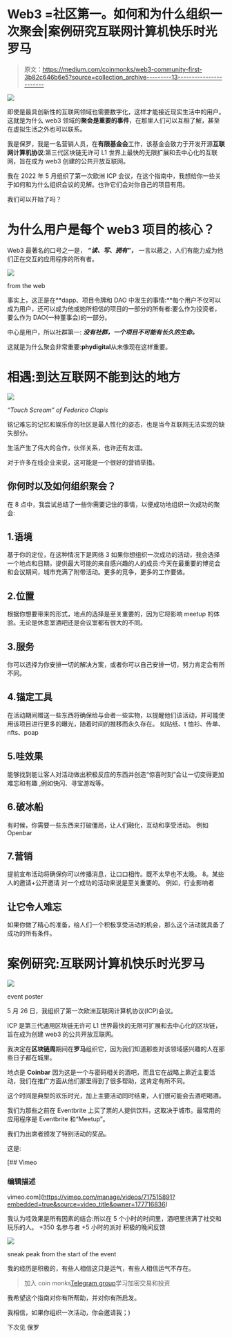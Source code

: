 # Web3 =社区第一。如何和为什么组织一次聚会|案例研究互联网计算机快乐时光罗马

> 原文：<https://medium.com/coinmonks/web3-community-first-3b82c646b6e5?source=collection_archive---------13----------------------->

![](img/1a84be77954ec31c696634ad8a6c2373.png)

即使是最具创新性的互联网领域也需要数字化，这样才能接近现实生活中的用户。这就是为什么 web3 领域的**聚会是重要的事件**，在那里人们可以互相了解，甚至在虚拟生活之外也可以联系。

我是保罗，我是一名营销人员，在**有限基金会**工作，该基金会致力于开发开源**互联网计算机协议**:第三代区块链无许可 L1 世界上最快的无限扩展和去中心化的互联网，旨在成为 web3 创建的公共开放互联网。

我在 2022 年 5 月组织了第一次欧洲 ICP 会议，在这个指南中，我想给你一些关于如何和为什么组织会议的见解。也许它们会对你自己的项目有用。

我们可以开始了吗？

# 为什么用户是每个 web3 项目的核心？

Web3 最著名的口号之一是， ***“读、写、拥有”，*** 一言以蔽之，人们有能力成为他们正在交互的应用程序的所有者。

![](img/5134d686005223602317e61304615384.png)

from the web

事实上，这正是在**dapp、项目令牌和 DAO 中发生的事情:**每个用户不仅可以成为用户，还可以成为他或她所相信的项目的一部分的所有者:要么作为投资者，要么作为 DAO(一种董事会)的一部分。

中心是用户，所以社群第一: ***没有社群，一个项目不可能有长久的生命。***

这就是为什么聚会非常重要:**phydigital**从未像现在这样重要。

# 相遇:到达互联网不能到达的地方

![](img/e1053b9f6b3471d2c88cb3462788db3f.png)

*“Touch Scream” of Federico Clapis*

铭记难忘的记忆和娱乐你的社区是最人性化的姿态，也是当今互联网无法实现的缺失部分。

生活产生了伟大的合作，伙伴关系，也许还有友谊。

对于许多在线企业来说，这可能是一个很好的营销举措。

## 你何时以及如何组织聚会？

在 8 点中，我尝试总结了一些你需要记住的事情，以便成功地组织一次成功的聚会:

## 1.语境

基于你的定位，在这种情况下是网络 3 如果你想组织一次成功的活动，我会选择一个地点和日期，提供最大可能的来自感兴趣的人的成员:今天在最重要的博览会和会议期间，城市充满了附带活动。更多的竞争，更多的工作要做。

## 2.位置

根据你想要带来的形式，地点的选择是至关重要的，因为它将影响 meetup 的体验。无论是休息室酒吧还是会议室都有很大的不同。

## 3.服务

你可以选择为你安排一切的解决方案，或者你可以自己安排一切，努力肯定会有所不同。

## 4.锚定工具

在活动期间赠送一些东西将确保给与会者一些实物，以提醒他们该活动，并可能使用该项目进行更多的曝光，随着时间的推移而永久存在。
如贴纸、t 恤衫、传单、nfts、poap

## 5.哇效果

能够找到能让客人对活动做出积极反应的东西并创造“惊喜时刻”会让一切变得更加难忘和有趣
,例如快闪、寻宝游戏等。

## 6.破冰船

有时候，你需要一些东西来打破僵局，让人们融化，互动和享受活动。
例如 Openbar

## 7.营销

提前宣布活动将确保你可以传播消息，让口口相传。既不太早也不太晚。
8。某些人的邀请+公开邀请
对一个成功的活动来说是至关重要的。
例如，行业影响者

## 让它令人难忘

如果你做了精心的准备，给人们一个积极享受活动的机会，那么这个活动就具备了成功的所有条件。

# 案例研究:互联网计算机快乐时光罗马

![](img/3fbd603e241118dad5592af405c583ee.png)

event poster

5 月 26 日，我组织了第一次欧洲互联网计算机协议(ICP)会议。

ICP 是第三代通用区块链无许可 L1 世界最快的无限可扩展和去中心化的区块链，旨在成为创建 web3 的公共开放互联网。

我决定在**区块链周**期间在**罗马**组织它，因为我们知道那些对该领域感兴趣的人在那些日子都在城里。

地点是 **Coinbar** 因为这是一个与密码相关的酒吧，而且它在战略上靠近主要活动，我们在推广方面从他们那里得到了很多帮助，这肯定有所不同。

这个时间是典型的欢乐时光，加上主要活动同时结束，人们很可能会去酒吧喝酒。

我们为那些之前在 Eventbrite 上买了票的人提供饮料，这取决于城市。最常用的应用程序是 Eventbrite 和“Meetup”。

我们为出席者颁发了特别活动的奖品。

这是:

 [## Vimeo

### 编辑描述

vimeo.com](https://vimeo.com/manage/videos/717515891?embedded=true&source=video_title&owner=177716836) 

我认为哇效果是所有因素的结合:所以在 5 个小时的时间里，酒吧里挤满了社交和玩乐的人。
+350 名参与者
+5 小时的派对
积极的晚间反馈

![](img/b26a5512321d9e93f70a1f10ba06db3c.png)

sneak peak from the start of the event

我的经历是积极的，有些人相信这只是运气，有些人相信运气不存在。

> 加入 coin monks[Telegram group](https://t.me/joinchat/Trz8jaxd6xEsBI4p)学习加密交易和投资

我希望这个指南对你有所帮助，并对你有所启发。

我相信，如果你组织一次活动，你会邀请我；)

下次见
保罗